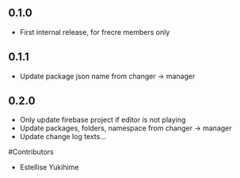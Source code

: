 ## 0.1.0
- First internal release, for frecre members only

## 0.1.1
- Update package json name from changer -> manager

## 0.2.0
- Only update firebase project if editor is not playing
- Update packages, folders, namespace from changer -> manager
- Update change log texts...

#Contributors
- Estellise Yukihime